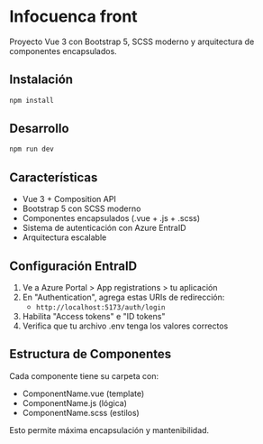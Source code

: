 # Infocuenca front

Proyecto Vue 3 con Bootstrap 5, SCSS moderno y arquitectura de componentes encapsulados.

## Instalación

```bash
npm install
```

## Desarrollo

```bash
npm run dev
```

## Características

- Vue 3 + Composition API
- Bootstrap 5 con SCSS moderno
- Componentes encapsulados (.vue + .js + .scss)
- Sistema de autenticación con Azure EntraID
- Arquitectura escalable

## Configuración EntraID

1. Ve a Azure Portal > App registrations > tu aplicación
2. En "Authentication", agrega estas URIs de redirección:
   - `http://localhost:5173/auth/login`
3. Habilita "Access tokens" e "ID tokens"
4. Verifica que tu archivo .env tenga los valores correctos

## Estructura de Componentes

Cada componente tiene su carpeta con:
- ComponentName.vue (template)
- ComponentName.js (lógica)
- ComponentName.scss (estilos)

Esto permite máxima encapsulación y mantenibilidad.
